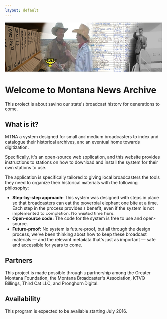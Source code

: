 ```yaml
---
layout: default
---
```


![Site Banner](/images/site-banner.jpg)

# Welcome to Montana News Archive

This project is about saving our state's broadcast history for generations to come.

## What is it?

MTNA a system designed for small and medium broadcasters to index and catalogue their historical archives, and an eventual home towards digitization.

Specifically, it's an open-source web application, and this website provides instructions to stations on how to download and install the system for their own stations to use.

The application is specifically tailored to giving local broadcasters the tools they need to organize their historical materials with the following philosophy:

* **Step-by-step approach:** This system was designed with steps in place so that broadcasters can eat the proverbial elephant one bite at a time. Each step in the process provides a benefit, even if the system is not implemented to completion. No wasted time here.
* **Open-source code:** The code for the system is free to use and open-source.
* **Future-proof:** No system is future-proof, but all through the design process, we've been thinking about how to keep these broadcast materials — and the relevant metadata that's just as important — safe and accessible for years to come.

## Partners

This project is made possible through a partnership among the Greater Montana Foundation, the Montana Broadcaster's Association, KTVQ Billings, Third Cat LLC, and Pronghorn Digital.

## Availability

This program is expected to be available starting July 2016.

